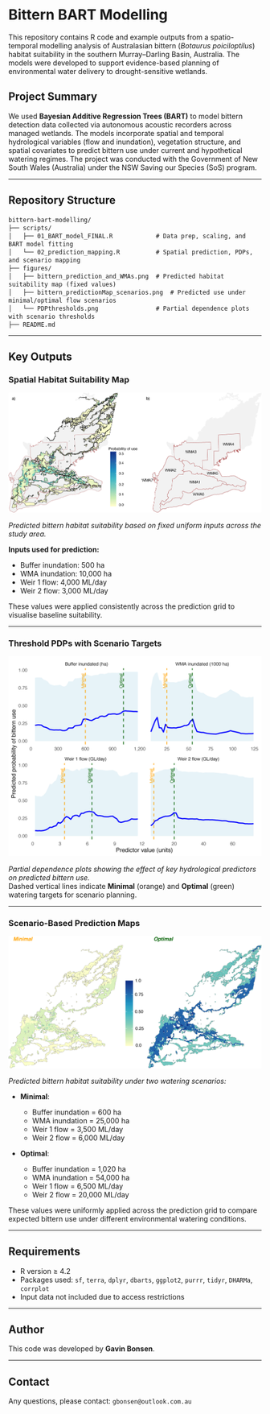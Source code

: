 # Bittern BART Modelling

This repository contains R code and example outputs from a spatio-temporal modelling analysis of Australasian bittern (_Botaurus poiciloptilus_) habitat suitability in the southern Murray–Darling Basin, Australia. The models were developed to support evidence-based planning of environmental water delivery to drought-sensitive wetlands.

## Project Summary

We used **Bayesian Additive Regression Trees (BART)** to model bittern detection data collected via autonomous acoustic recorders across managed wetlands. The models incorporate spatial and temporal hydrological variables (flow and inundation), vegetation structure, and spatial covariates to predict bittern use under current and hypothetical watering regimes. The project was conducted with the Government of New South Wales (Australia) under the NSW Saving our Species (SoS) program.

---

## Repository Structure
```
bittern-bart-modelling/
├── scripts/
│   ├── 01_BART_model_FINAL.R            # Data prep, scaling, and BART model fitting
│   └── 02_prediction_mapping.R          # Spatial prediction, PDPs, and scenario mapping
├── figures/
│   ├── bittern_prediction_and_WMAs.png  # Predicted habitat suitability map (fixed values)
│   ├── bittern_predictionMap_scenarios.png  # Predicted use under minimal/optimal flow scenarios
│   └── PDPthresholds.png                # Partial dependence plots with scenario thresholds
├── README.md
```
---

## Key Outputs

### Spatial Habitat Suitability Map

![Suitability Map](figures/bittern_predictionMap_and_WMAs.png)

*Predicted bittern habitat suitability based on fixed uniform inputs across the study area.*

**Inputs used for prediction:**
- Buffer inundation: 500 ha  
- WMA inundation: 10,000 ha  
- Weir 1 flow: 4,000 ML/day  
- Weir 2 flow: 3,000 ML/day  

These values were applied consistently across the prediction grid to visualise baseline suitability.

---

### Threshold PDPs with Scenario Targets

![PDP Thresholds](figures/PDPthresholds.png)

*Partial dependence plots showing the effect of key hydrological predictors on predicted bittern use.*  
Dashed vertical lines indicate **Minimal** (orange) and **Optimal** (green) watering targets for scenario planning.

---

### Scenario-Based Prediction Maps

![Scenario Map](figures/bittern_predictionMap_scenarios.png)

*Predicted bittern habitat suitability under two watering scenarios:*

- **Minimal**:  
  - Buffer inundation = 600 ha  
  - WMA inundation = 25,000 ha  
  - Weir 1 flow = 3,500 ML/day  
  - Weir 2 flow = 6,000 ML/day  

- **Optimal**:  
  - Buffer inundation = 1,020 ha  
  - WMA inundation = 54,000 ha  
  - Weir 1 flow = 6,500 ML/day  
  - Weir 2 flow = 20,000 ML/day  

These values were uniformly applied across the prediction grid to compare expected bittern use under different environmental watering conditions.


---

## Requirements

- R version ≥ 4.2
- Packages used: `sf`, `terra`, `dplyr`, `dbarts`, `ggplot2`, `purrr`, `tidyr`, `DHARMa`, `corrplot`
- Input data not included due to access restrictions

---

## Author

This code was developed by **Gavin Bonsen**.

---

## Contact

Any questions, please contact: `gbonsen@outlook.com.au`
